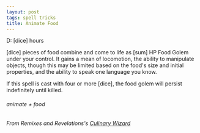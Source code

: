 ```yaml
---
layout: post
tags: spell tricks
title: Animate Food
---
```

D:  [dice] hours

[dice] pieces of food combine and come to life as [sum] HP Food Golem under your control.  It gains a mean of locomotion, the ability to manipulate objects, though this may be limited based on the food's size and initial properties, and the ability to speak one language you know.

If this spell is cast with four or more [dice], the food golem will persist indefinitely until killed.
 
###### animate + food
###### From Remixes and Revelations's [Culinary Wizard](http://www.remixesandrevelations.com/2019/08/osr-culinary-wizard-and-cibopath.html)
